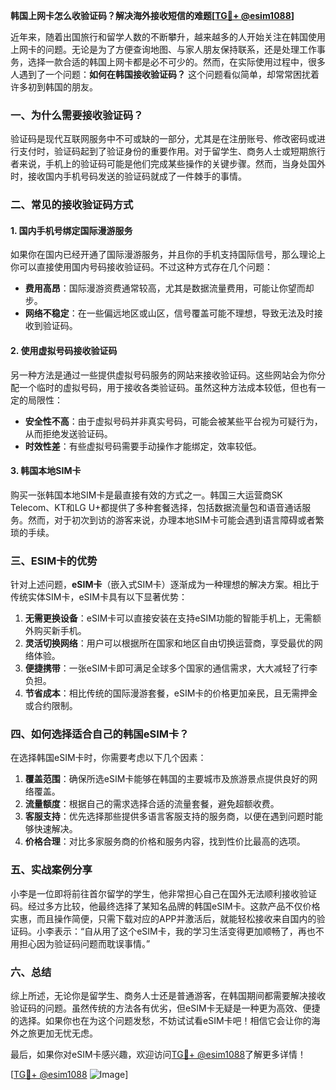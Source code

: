 **韩国上网卡怎么收验证码？解决海外接收短信的难题[[TG💪+ @esim1088](https://t.me/s/esim1088)]**

近年来，随着出国旅行和留学人数的不断攀升，越来越多的人开始关注在韩国使用上网卡的问题。无论是为了方便查询地图、与家人朋友保持联系，还是处理工作事务，选择一款合适的韩国上网卡都是必不可少的。然而，在实际使用过程中，很多人遇到了一个问题：**如何在韩国接收验证码？** 这个问题看似简单，却常常困扰着许多初到韩国的朋友。

### 一、为什么需要接收验证码？

验证码是现代互联网服务中不可或缺的一部分，尤其是在注册账号、修改密码或进行支付时，验证码起到了验证身份的重要作用。对于留学生、商务人士或短期旅行者来说，手机上的验证码可能是他们完成某些操作的关键步骤。然而，当身处国外时，接收国内手机号码发送的验证码就成了一件棘手的事情。

### 二、常见的接收验证码方式

#### 1. 国内手机号绑定国际漫游服务
如果你在国内已经开通了国际漫游服务，并且你的手机支持国际信号，那么理论上你可以直接使用国内号码接收验证码。不过这种方式存在几个问题：
- **费用高昂**：国际漫游资费通常较高，尤其是数据流量费用，可能让你望而却步。
- **网络不稳定**：在一些偏远地区或山区，信号覆盖可能不理想，导致无法及时接收到验证码。

#### 2. 使用虚拟号码接收验证码
另一种方法是通过一些提供虚拟号码服务的网站来接收验证码。这些网站会为你分配一个临时的虚拟号码，用于接收各类验证码。虽然这种方法成本较低，但也有一定的局限性：
- **安全性不高**：由于虚拟号码并非真实号码，可能会被某些平台视为可疑行为，从而拒绝发送验证码。
- **时效性差**：有些虚拟号码需要手动操作才能绑定，效率较低。

#### 3. 韩国本地SIM卡
购买一张韩国本地SIM卡是最直接有效的方式之一。韩国三大运营商SK Telecom、KT和LG U+都提供了多种套餐选择，包括数据流量包和语音通话服务。然而，对于初次到访的游客来说，办理本地SIM卡可能会遇到语言障碍或者繁琐的手续。

### 三、ESIM卡的优势

针对上述问题，**eSIM卡**（嵌入式SIM卡）逐渐成为一种理想的解决方案。相比于传统实体SIM卡，eSIM卡具有以下显著优势：

1. **无需更换设备**：eSIM卡可以直接安装在支持eSIM功能的智能手机上，无需额外购买新手机。
2. **灵活切换网络**：用户可以根据所在国家和地区自由切换运营商，享受最优的网络体验。
3. **便捷携带**：一张eSIM卡即可满足全球多个国家的通信需求，大大减轻了行李负担。
4. **节省成本**：相比传统的国际漫游套餐，eSIM卡的价格更加亲民，且无需押金或合约限制。

### 四、如何选择适合自己的韩国eSIM卡？

在选择韩国eSIM卡时，你需要考虑以下几个因素：

1. **覆盖范围**：确保所选eSIM卡能够在韩国的主要城市及旅游景点提供良好的网络覆盖。
2. **流量额度**：根据自己的需求选择合适的流量套餐，避免超额收费。
3. **客服支持**：优先选择那些提供多语言客服支持的服务商，以便在遇到问题时能够快速解决。
4. **价格合理**：对比多家服务商的价格和服务内容，找到性价比最高的选项。

### 五、实战案例分享

小李是一位即将前往首尔留学的学生，他非常担心自己在国外无法顺利接收验证码。经过多方比较，他最终选择了某知名品牌的韩国eSIM卡。这款产品不仅价格实惠，而且操作简便，只需下载对应的APP并激活后，就能轻松接收来自国内的验证码。小李表示：“自从用了这个eSIM卡，我的学习生活变得更加顺畅了，再也不用担心因为验证码问题而耽误事情。”

### 六、总结

综上所述，无论你是留学生、商务人士还是普通游客，在韩国期间都需要解决接收验证码的问题。虽然传统的方法各有优劣，但eSIM卡无疑是一种更为高效、便捷的选择。如果你也在为这个问题发愁，不妨试试看eSIM卡吧！相信它会让你的海外之旅更加无忧无虑。

最后，如果你对eSIM卡感兴趣，欢迎访问[TG💪+ @esim1088](https://t.me/s/esim1088)了解更多详情！

[[TG💪+ @esim1088](https://t.me/s/esim1088) ![Image](https://i.postimg.cc/4NQfJmqS/Snipaste-2025-05-13-00-14-12.png)]